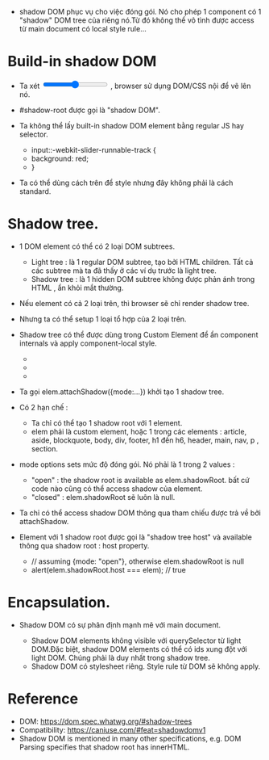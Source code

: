 - shadow DOM phục vụ cho việc đóng gói. Nó cho phép 1 component có 1 "shadow" DOM tree của riêng nó.Từ đó không thể vô tình được access từ main document có local style rule...

# Build-in shadow DOM
- Ta xét <input type="range"> , browser sử dụng DOM/CSS nội để vẽ lên nó.
- #shadow-root được gọi là "shadow DOM".
- Ta không thể lấy built-in shadow DOM element bằng regular JS hay selector.

    + input::-webkit-slider-runnable-track {
    +   background: red;
    + }
- Ta có thể dùng cách trên để style nhưng đây không phải là cách standard.

# Shadow tree.
- 1 DOM element có thể có 2 loại DOM subtrees.

    + Light tree : là 1 regular DOM subtree, tạo bởi HTML children. Tất cả các subtree mà ta đã thấy ở các ví dụ trước là light tree.
    + Shadow tree : là 1 hidden DOM subtree không được phản ánh trong HTML , ẩn khỏi mắt thường.

- Nếu element có cả 2 loại trên, thì browser sẽ chỉ render shadow tree.
- Nhưng ta có thể setup 1 loại tổ hợp của 2 loại trên.
- Shadow tree có thể được dùng trong Custom Element để ẩn component internals và apply component-local style.

    + <script>
    + customElements.define('show-hello', class extends HTMLElement {
    +   connectedCallback() {
    +     const shadow = this.attachShadow({mode: 'open'});
    +     shadow.innerHTML = `<p>
    +       Hello, ${this.getAttribute('name')}
    +     </p>`;
    +   }
    + });
    + </script>
    + 
    + <show-hello name="John"></show-hello>

- Ta gọi elem.attachShadow({mode:...}) khởi tạo 1 shadow tree.
- Có 2 hạn chế :
    + Ta chỉ có thể tạo 1 shadow root với 1 element.
    + elem phải là custom element, hoặc 1 trong các elements : article, aside, blockquote, body, div, footer, h1 đến h6, header, main, nav, p , section. 

- mode options sets mức độ đóng gói. Nó phải là 1 trong 2 values :
    + "open" : the shadow root is available as elem.shadowRoot. bất cứ code nào cũng có thể access shadow của element.
    + "closed" : elem.shadowRoot sẽ luôn là null.

- Ta chỉ có thể access shadow DOM thông qua tham chiếu được trả về bởi attachShadow. 
- Element với 1 shadow root được gọi là "shadow tree host" và available thông qua shadow root : host property.

    + // assuming {mode: "open"}, otherwise elem.shadowRoot is null
    + alert(elem.shadowRoot.host === elem); // true

# Encapsulation.
- Shadow DOM có sự phân định mạnh mẽ với main document.

    + Shadow DOM elements không visible với querySelector từ light DOM.Đặc biệt, shadow DOM elements có thể có ids xung đột với light DOM. Chúng phải là duy nhất trong shadow tree.
    + Shadow DOM có stylesheet riêng. Style rule từ DOM sẽ không apply.

# Reference 
- DOM: https://dom.spec.whatwg.org/#shadow-trees
- Compatibility: https://caniuse.com/#feat=shadowdomv1
- Shadow DOM is mentioned in many other specifications, e.g. DOM Parsing specifies that shadow root has innerHTML.